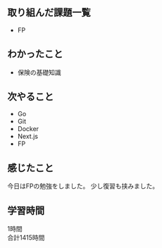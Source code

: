 ## 取り組んだ課題一覧
- FP

## わかったこと
- 保険の基礎知識

## 次やること
- Go
- Git
- Docker
- Next.js
- FP

## 感じたこと
今日はFPの勉強をしました。
少し復習も挟みました。

## 学習時間
1時間<br />
合計1415時間
